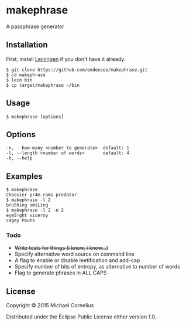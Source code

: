 # makephrase

A passphrase generator

## Installation

First, install [Leiningen](http://leiningen.org/) if you don't have it already.

    $ git clone https://github.com/emdeesee/makephrase.git
    $ cd makephrase
    $ lein bin
    $ cp target/makephrase ~/bin

## Usage

    $ makephrase [options]

## Options

    -n, --how-many <number to generate>  default: 1
    -l, --length <number of words>       default: 4
    -h, --help


## Examples

    $ makephrase
    Choosier pr4m rams predator
    $ makephrase -l 2
    bru5hing smiLing
    $ makephrase -l 2 -n 2
    eyeS!ght viceroy
    c4gey Pouts

### Todo

 + ~~Write tests for things (i know, i know...)~~
 + Specify alternative word source on command line
 + A flag to enable or disable leetification and add-cap
 + Specify number of bits of entropy, as alternative to number of words
 + Flag to generate phrases in ALL CAPS

## License

Copyright © 2015 Michael Cornelius

Distributed under the Eclipse Public License either version 1.0.

